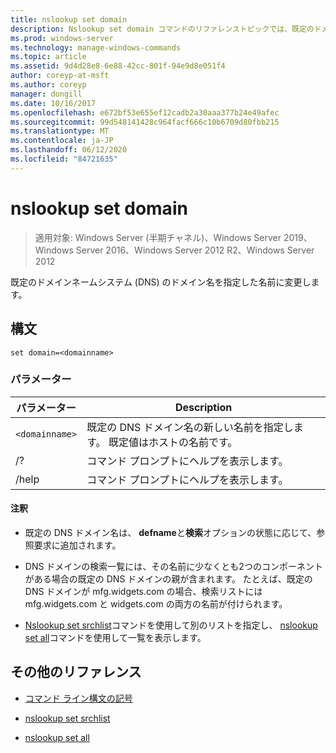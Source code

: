 ```yaml
---
title: nslookup set domain
description: Nslookup set domain コマンドのリファレンストピックでは、既定のドメインネームシステム (DNS) のドメイン名を指定された名前に変更します。
ms.prod: windows-server
ms.technology: manage-windows-commands
ms.topic: article
ms.assetid: 9d4d28e8-6e88-42cc-801f-94e9d8e051f4
author: coreyp-at-msft
ms.author: coreyp
manager: dongill
ms.date: 10/16/2017
ms.openlocfilehash: e672bf53e655ef12cadb2a30aaa377b24e49afec
ms.sourcegitcommit: 99d548141428c964facf666c10b6709d80fbb215
ms.translationtype: MT
ms.contentlocale: ja-JP
ms.lasthandoff: 06/12/2020
ms.locfileid: "84721635"
---
```

# <a name="nslookup-set-domain"></a>nslookup set domain

> 適用対象: Windows Server (半期チャネル)、Windows Server 2019、Windows Server 2016、Windows Server 2012 R2、Windows Server 2012

既定のドメインネームシステム (DNS) のドメイン名を指定した名前に変更します。

## <a name="syntax"></a>構文

```
set domain=<domainname>
```

### <a name="parameters"></a>パラメーター

| パラメーター | Description |
| --------- | ----------- |
| `<domainname>` | 既定の DNS ドメイン名の新しい名前を指定します。 既定値はホストの名前です。 |
| /? | コマンド プロンプトにヘルプを表示します。 |
| /help | コマンド プロンプトにヘルプを表示します。 |

#### <a name="remarks"></a>注釈

- 既定の DNS ドメイン名は、 **defname**と**検索**オプションの状態に応じて、参照要求に追加されます。

- DNS ドメインの検索一覧には、その名前に少なくとも2つのコンポーネントがある場合の既定の DNS ドメインの親が含まれます。 たとえば、既定の DNS ドメインが mfg.widgets.com の場合、検索リストには mfg.widgets.com と widgets.com の両方の名前が付けられます。

- [Nslookup set srchlist](nslookup-set-srchlist.md)コマンドを使用して別のリストを指定し、 [nslookup set all](nslookup-set-all.md)コマンドを使用して一覧を表示します。

## <a name="additional-references"></a>その他のリファレンス

- [コマンド ライン構文の記号](command-line-syntax-key.md)

- [nslookup set srchlist](nslookup-set-srchlist.md)

- [nslookup set all](nslookup-set-all.md)

